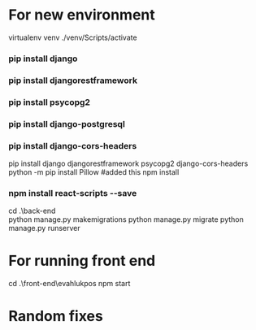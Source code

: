 # For new environment
virtualenv venv
./venv/Scripts/activate
### pip install django
### pip install djangorestframework
### pip install psycopg2
### pip install django-postgresql
### pip install django-cors-headers

pip install django djangorestframework psycopg2 django-cors-headers
python -m pip install Pillow #added this
npm install
### npm install react-scripts --save
cd .\back-end\
python manage.py makemigrations
python manage.py migrate
python manage.py runserver

# For running front end
cd .\front-end\evahlukpos
npm start

# Random fixes